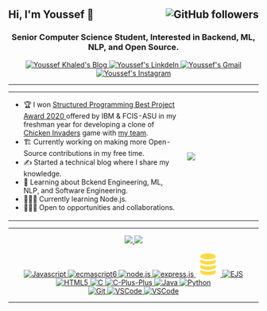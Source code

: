 ## Hi, I'm Youssef 👋 <img align='right' alt="GitHub followers" src="https://img.shields.io/github/followers/youssefkhaled08?style=social">

<div align='center'>
 
 ### Senior Computer Science Student, Interested in Backend, ML, NLP, and Open Source.
 
 <a href="https://youssefkhaled.hashnode.dev/">
  <img alt="Youssef Khaled's Blog" src="https://img.shields.io/badge/Youssef%20Khaled's%20Blog-%230077B5.svg?&style=for-the-badge&logo=hashnode&logoColor=white">
 </a>

 <a href="https://www.linkedin.com/in/youssefkhaled08/" target="_blank">
  <img alt="Youssef's LinkdeIn" src="https://img.shields.io/badge/Youssef Khaled-%230077B5.svg?&style=for-the-badge&logo=linkedin&logoColor=white">
 </a>

 <a href="mailto:youssefkfarouk@gmail.com" target="_blank">
  <img alt="Youssef's Gmail"src="https://img.shields.io/badge/youssefkfarouk@gmail.com-%23D14836.svg?&style=for-the-badge&logo=gmail&logoColor=white"  href="youssefkfarouk@gmail.com">
 </a>

 <a href="https://www.instagram.com/youssefkhaled08/" target="_blank">
  <img alt="Youssef's Instagram" src="https://img.shields.io/badge/youssefkhaled08_-%23E4405F.svg?&style=for-the-badge&logo=instagram&logoColor=white">
 </a>
</div>

---

<table style="border-style: none;">
 <tr>
  <td valign="center" width="70%">
   
   - 🏆 I won <a href="https://drive.google.com/file/d/1UDQFXonXAxsPL3q6idIhIISUdGAjYS46/view" target="_blank">Structured Programming Best Project Award 2020 </a>offered by IBM & FCIS-ASU in my freshman year for developing a clone of <a href="https://github.com/youssefkhaled08/Chicken-Invaders">Chicken Invaders</a> game with <a href="https://github.com/YP6">my team</a>.
   - 🏗️ Currently working on making more Open-Source contributions in my free time.
   - ✍️ Started a technical blog where I share my knowledge.
   - 🌱 Learning about Bckend Engineering, ML, NLP, and Software Engineering. 
   - 👨🏽‍💻 Currently learning Node.js.
   - 👨🏽‍💻 Open to opportunities and collaborations.
  
</td>
<td align="top" width="30%">
 <div valign="center">
  <img src="https://media.giphy.com/media/M9gbBd9nbDrOTu1Mqx/giphy.gif" align="center" style="width: 100%" />
 </div>  


 </td>
 </tr>
</table>

---

<div align='center'>
 <a href="https://github.com/youssefkhaled08">
  <img height="150em" src="https://github-readme-stats.vercel.app/api?username=youssefkhaled08&count_private=true&show_icons=true&theme=radical"/>
  <img height="150em" src="https://github-readme-stats.vercel.app/api/top-langs/?username=youssefkhaled08&layout=compact&theme=radical"/>
 <p>
  <img height="50" alt="Javascript" src="https://raw.githubusercontent.com/get-icon/geticon/master/icons/javascript.svg">
  <img height="50" alt="ecmascript6" src="https://raw.githubusercontent.com/leungwensen/svg-icon/master/dist/svg/logos/es6.svg">
  <img height="50" alt="node.js" src="https://raw.githubusercontent.com/detain/svg-logos/master/svg/nodejs-1.svg">
  <img height="50" alt="express.js" src="https://cdn.worldvectorlogo.com/logos/express-109.svg">
  <img height="50" alt="SQL" src="https://raw.githubusercontent.com/vscode-icons/vscode-icons/master/icons/file_type_sql.svg">
  <img height="50" alt="EJS" src="https://raw.githubusercontent.com/uiwjs/file-icons/master/icon/ejs.svg">
  <img height="50" alt="HTML5" src="https://vectorwiki.com/images/tmnX3__html.svg">
  <img height="50" alt="C" src="https://upload.wikimedia.org/wikipedia/commons/1/19/C_Logo.png">
  <img height="50" alt="C-Plus-Plus" src="https://raw.githubusercontent.com/isocpp/logos/master/cpp_logo.png">
  <img height="50" alt="Java" src="https://upload.wikimedia.org/wikipedia/fr/thumb/2/2e/Java_Logo.svg/1200px-Java_Logo.svg.png">
  <img height="50" alt="Python" src="https://upload.wikimedia.org/wikipedia/commons/thumb/c/c3/Python-logo-notext.svg/172px-Python-logo-notext.svg.png?20220821155029">
  <br>
  <img height="50" alt="Git" src="https://upload.wikimedia.org/wikipedia/commons/thumb/e/e0/Git-logo.svg/1280px-Git-logo.svg.png">
  <img height="50" alt="VSCode" src="https://upload.wikimedia.org/wikipedia/commons/thumb/9/9a/Visual_Studio_Code_1.35_icon.svg/2048px- Visual_Studio_Code_1.35_icon.svg.png">
  <img height="50" alt="VSCode" src="https://upload.wikimedia.org/wikipedia/commons/thumb/9/95/Android_Studio_Icon_3.6.svg/1900px-Android_Studio_Icon_3.6.svg.png">  </p>

</div>
 
--- 
